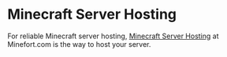 # Minecraft Server Hosting

For reliable Minecraft server hosting, [Minecraft Server Hosting](http://minefort.com) at Minefort.com is the way to host your server.
